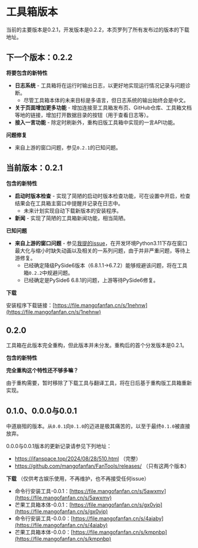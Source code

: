 # 工具箱版本

当前的主要版本是0.2.1，开发版本是0.2.2，本页罗列了所有发布过的版本的下载地址。

## 下一个版本：0.2.2

**将要包含的新特性**

* **日志系统** - 工具箱将在运行时输出日志，以更好地实现运行情况记录与问题诊断。
    - 尽管工具箱本体的未来目标是多语言，但日志系统的输出始终会是中文。
* **关于页面增加更多功能** - 增加连接至工具箱发布页、GitHub仓库、工具箱文档等地的链接，增加打开数据目录的按钮（用于查看日志等）。
* **接入一言功能** - 除定时刷新外，重构旧版工具箱中实现的一言API功能。

**问题修复**

* 来自上游的窗口问题，参见`0.2.1`的已知问题。

## 当前版本：0.2.1

**包含的新特性**

* **启动时版本检查** - 实现了简陋的启动时版本检查功能，可在设置中开启，检查结果会在工具箱主窗口中提醒并记录在日志中。
    - 未来计划实现自动下载新版本的安装程序。
* **新闻** - 实现了简陋的工具箱新闻功能，相当简陋。 

**已知问题**

* **来自上游的窗口问题** - 参见[我提的issue](https://github.com/zhiyiYo/PyQt-Frameless-Window/issues/178)，在开发环境Python3.11下存在窗口最大化与缩小时缺失动画以及相关的一系列问题，由于并非严重问题，等待上游修复。
    - 已经确定降级PySide6版本（6.8.1.1->6.7.2）能够规避该问题，将在工具箱`0.2.2`中规避问题。
    - 已经确定是PySide6 6.8.1的问题，上游等待PySide6修复。

**下载**

安装程序下载链接：[https://file.mangofanfan.cn/s/1nehnw](https://file.mangofanfan.cn/s/1nehnw)

## 0.2.0

工具箱在此版本完全重构，但此版本并未分发。重构后的首个分发版本是0.2.1。

**包含的新特性**

**完全重构这个特性还不够多嘛？**

由于重构需要，暂时移除了下载工具与翻译工具，将在日后基于重构版工具箱重新实现。

## 0.1.0、0.0.0与0.0.1

中道崩殂的版本。从`0.0.1`向`0.1.0`的迈进是极其痛苦的，以至于最终`0.1.0`被直接放弃。

0.0.0与0.0.1版本的更新记录请参见下列地址：

* https://ifanspace.top/2024/08/28/510.html （完整）
* https://github.com/mangofanfan/FanTools/releases/ （只有这两个版本）

**下载** （仅供考古娱乐使用，不再维护，也不再接受任何issue）

* 命令行安装工具-0.0.1：[https://file.mangofanfan.cn/s/5awxmv](https://file.mangofanfan.cn/s/5awxmv)
* 芒果工具箱本体-0.0.1：[https://file.mangofanfan.cn/s/gx0vjp](https://file.mangofanfan.cn/s/gx0vjp)
* 命令行安装工具-0.0.0：[https://file.mangofanfan.cn/s/4aiaby](https://file.mangofanfan.cn/s/4aiaby)
* 芒果工具箱本体-0.0.0：[https://file.mangofanfan.cn/s/kmpnbp](https://file.mangofanfan.cn/s/kmpnbp)